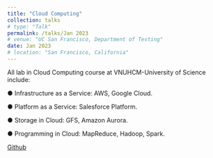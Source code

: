 ```yaml
---
title: "Cloud Computing"
collection: talks
# type: "Talk"
permalink: /talks/Jan 2023
# venue: "UC San Francisco, Department of Testing"
date: Jan 2023
# location: "San Francisco, California"
---
```

All lab in Cloud Computing course at VNUHCM-University of Science include:

●	Infrastructure as a Service: AWS, Google Cloud.

●	Platform as a Service: Salesforce Platform.

●	Storage in Cloud: GFS, Amazon Aurora.

●	Programming in Cloud: MapReduce, Hadoop, Spark.

<p><a href="https://github.com/ntrami/Cloud-Computing">Github</a></p>
